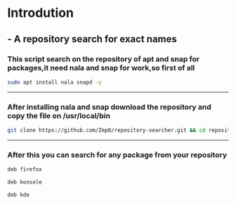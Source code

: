 # Introdution

## - A repository search for exact names

### This script search on the repository of apt and snap for packages,it need nala and snap for work,so first of all 

```bash
sudo apt install nala snapd -y 
```

---

### After installing nala and snap download the repository and copy the file on /usr/local/bin

```bash 
git clone https://github.com/Zmp0/repository-searcher.git && cd repository-searcher && sudo cp deb /usr/local/bin && chmod +x /usr/local/bin/deb
```

---

### After this you can search for any package from your repository

```bash
deb firefox
```

```bash
deb konsole
```

```bash
deb kde
```
